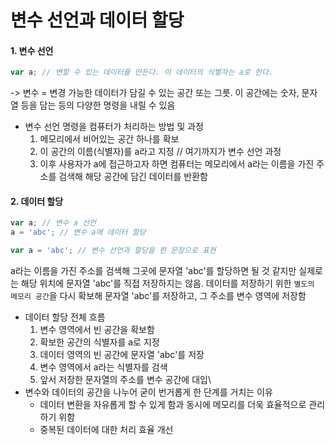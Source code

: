 # 변수 선언과 데이터 할당
#### 1. 변수 선언
```javascript
var a; // 변할 수 있는 데이터를 만든다. 이 데이터의 식별자는 a로 한다.
```
-> 변수 = 변경 가능한 데이터가 담길 수 있는 공간 또는 그릇. 이 공간에는 숫자, 문자열 등을 담는 등의 다양한 명령을 내릴 수 있음
- 변수 선언 명령을 컴퓨터가 처리하는 방법 및 과정
  1. 메모리에서 비어있는 공간 하나를 확보
  2. 이 공간의 이름(식별자)를 a라고 지정 // 여기까지가 변수 선언 과정
  3. 이후 사용자가 a에 접근하고자 하면 컴퓨터는 메모리에서 a라는 이름을 가진 주소를 검색해  해당 공간에 담긴 데이터를 반환함
#### 2. 데이터 할당
```javascript
var a; // 변수 a 선언
a = 'abc'; // 변수 a에 데이터 할당

var a = 'abc'; // 변수 선언과 할당을 한 문장으로 표현
```
a라는 이름을 가진 주소를 검색해 그곳에 문자열 'abc'를 할당하면 될 것 같지만 실제로는 해당 위치에 문자열 'abc'를 직접 저장하지는 않음. 데이터를 저장하기 위한 `별도의 메모리 공간`을 다시 확보해 문자열 'abc'를 저장하고, 그 주소를 변수 영역에 저장함
- 데이터 할당 전체 흐름
  1. 변수 영역에서 빈 공간을 확보함
  2. 확보한 공간의 식별자를 a로 지정
  3. 데이터 영역의 빈 공간에 문자열 'abc'를 저장
  4. 변수 영역에서 a라는 식별자를 검색
  5. 앞서 저장한 문자열의 주소를 변수 공간에 대입\
- 변수와 데이터의 공간을 나누어 굳이 번거롭게 한 단계를 거치는 이유
  - 데이터 변환을 자유롭게 할 수 있게 함과 동시에 메모리를 더욱 효율적으로 관리하기 위함
  - 중복된 데이터에 대한 처리 효율 개선
